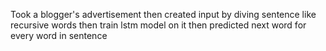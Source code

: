 Took a blogger's advertisement then created input by diving sentence like recursive words then train lstm model on it then predicted next word for every word in sentence
